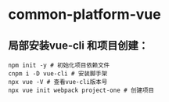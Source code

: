 # common-platform-vue

## 局部安装vue-cli 和项目创建：
```
npm init -y # 初始化项目依赖文件
cnpm i -D vue-cli # 安装脚手架
npx vue -V # 查看vue-cli版本号
npx vue init webpack project-one # 创建项目
```

